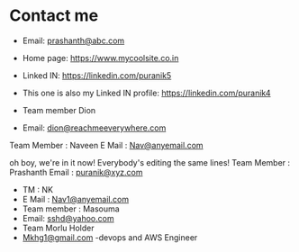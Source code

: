 # Contact me
- Email: prashanth@abc.com
- Home page: https://www.mycoolsite.co.in
- Linked IN: https://linkedin.com/puranik5
- This one is also my Linked IN profile: https://linkedin.com/puranik4

- Team member Dion
- Email: dion@reachmeeverywhere.com

Team Member : Naveen
E Mail : Nav@anyemail.com


oh boy, we're in it now!
Everybody's editing the same lines!
Team Member : Prashanth
Email : puranik@xyz.com
- TM : NK
- E Mail : Nav1@anyemail.com
- Team member : Masouma
- Email: sshd@yahoo.com
- Team Morlu Holder
- Mkhg1@gmail.com
-devops and AWS Engineer
